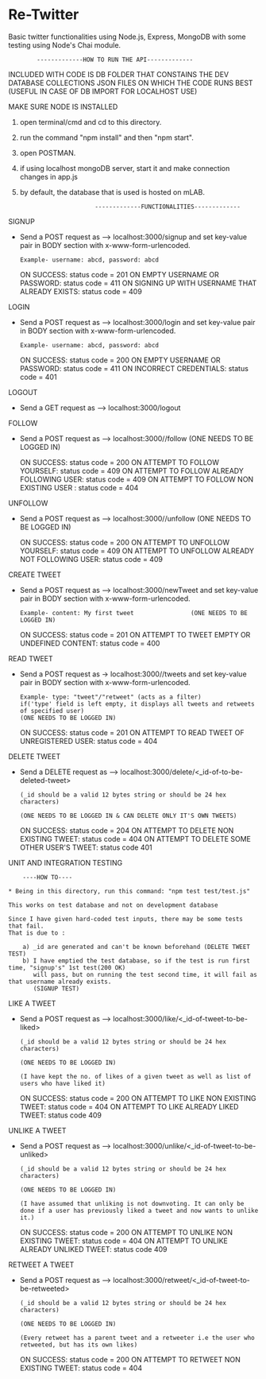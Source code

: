 # Re-Twitter
Basic twitter functionalities using Node.js, Express, MongoDB with some testing using Node's Chai module.

            -------------HOW TO RUN THE API-------------

INCLUDED WITH CODE IS DB FOLDER THAT CONSTAINS THE DEV DATABASE COLLECTIONS JSON FILES ON WHICH THE CODE RUNS BEST (USEFUL IN CASE OF DB IMPORT FOR LOCALHOST USE)

MAKE SURE NODE IS INSTALLED

1. open terminal/cmd and cd to this directory.
2. run the command "npm install" and then "npm start".
3. open POSTMAN.
4. if using localhost mongoDB server, start it and make connection changes in app.js
5. by default, the database that is used is hosted on mLAB.


							-------------FUNCTIONALITIES-------------

SIGNUP

*	Send a POST request as --> localhost:3000/signup and set key-value pair in BODY section with
	x-www-form-urlencoded. 

		Example- username: abcd, password: abcd

	ON SUCCESS: status code = 201
	ON EMPTY USERNAME OR PASSWORD: status code = 411
	ON SIGNING UP WITH USERNAME THAT ALREADY EXISTS: status code = 409


LOGIN

*	Send a POST request as --> localhost:3000/login and set key-value pair in BODY section with
	x-www-form-urlencoded. 

		Example- username: abcd, password: abcd

	ON SUCCESS: status code = 200
	ON EMPTY USERNAME OR PASSWORD: status code = 411
	ON INCORRECT CREDENTIALS: status code = 401

LOGOUT

*	Send a GET request as --> localhost:3000/logout



FOLLOW

*	Send a POST request as --> localhost:3000/<usernameToFollow>/follow (ONE NEEDS TO BE LOGGED IN) 
		
	ON SUCCESS: status code = 200
	ON ATTEMPT TO FOLLOW YOURSELF: status code = 409
	ON ATTEMPT TO FOLLOW ALREADY FOLLOWING USER: status code = 409
	ON ATTEMPT TO FOLLOW NON EXISTING USER : status code = 404

UNFOLLOW

*	Send a POST request as --> localhost:3000/<usernameToUnfollow>/unfollow (ONE NEEDS TO BE LOGGED IN) 
		
	ON SUCCESS: status code = 200
	ON ATTEMPT TO UNFOLLOW YOURSELF: status code = 409
	ON ATTEMPT TO UNFOLLOW ALREADY NOT FOLLOWING USER: status code = 409

CREATE TWEET

*	Send a POST request as --> localhost:3000/newTweet and set key-value pair in BODY section with
	x-www-form-urlencoded. 

		Example- content: My first tweet				(ONE NEEDS TO BE LOGGED IN) 
		
	ON SUCCESS: status code = 201
	ON ATTEMPT TO TWEET EMPTY OR UNDEFINED CONTENT: status code = 400

READ TWEET

*	Send a POST request as -> localhost:3000/<username-of-user-whose-tweets-are-to-be-read>/tweets and set key-value pair in BODY section with x-www-form-urlencoded. 

		Example- type: "tweet"/"retweet" (acts as a filter)
		if('type' field is left empty, it displays all tweets and retweets of specified user)		
		(ONE NEEDS TO BE LOGGED IN) 
		
	ON SUCCESS: status code = 201
	ON ATTEMPT TO READ TWEET OF UNREGISTERED USER: status code = 404

DELETE TWEET

*	Send a DELETE request as --> localhost:3000/delete/<_id-of-to-be-deleted-tweet>
		
		(_id should be a valid 12 bytes string or should be 24 hex characters)

		(ONE NEEDS TO BE LOGGED IN & CAN DELETE ONLY IT'S OWN TWEETS) 
		
	ON SUCCESS: status code = 204
	ON ATTEMPT TO DELETE NON EXISTING TWEET: status code = 404
	ON ATTEMPT TO DELETE SOME OTHER USER'S TWEET: status code 401

UNIT AND INTEGRATION TESTING

		----HOW TO----

	* Being in this directory, run this command: "npm test test/test.js"

	This works on test database and not on development database

	Since I have given hard-coded test inputs, there may be some tests that fail.
	That is due to :

		a) _id are generated and can't be known beforehand (DELETE TWEET TEST)
		b) I have emptied the test database, so if the test is run first time, "signup's" 1st test(200 OK)
		   will pass, but on running the test second time, it will fail as that username already exists.
		   (SIGNUP TEST)



LIKE A TWEET

*	Send a POST request as --> localhost:3000/like/<_id-of-tweet-to-be-liked>

		(_id should be a valid 12 bytes string or should be 24 hex characters)

		(ONE NEEDS TO BE LOGGED IN) 
		
		(I have kept the no. of likes of a given tweet as well as list of users who have liked it)

	ON SUCCESS: status code = 200
	ON ATTEMPT TO LIKE NON EXISTING TWEET: status code = 404
	ON ATTEMPT TO LIKE ALREADY LIKED TWEET: status code 409

UNLIKE A TWEET

*	Send a POST request as --> localhost:3000/unlike/<_id-of-tweet-to-be-unliked>

		(_id should be a valid 12 bytes string or should be 24 hex characters)

		(ONE NEEDS TO BE LOGGED IN) 
		
		(I have assumed that unliking is not downvoting. It can only be done if a user has previously liked a tweet and now wants to unlike it.)

	ON SUCCESS: status code = 200
	ON ATTEMPT TO UNLIKE NON EXISTING TWEET: status code = 404
	ON ATTEMPT TO UNLIKE ALREADY UNLIKED TWEET: status code 409

RETWEET A TWEET

*	Send a POST request as --> localhost:3000/retweet/<_id-of-tweet-to-be-retweeted>

		(_id should be a valid 12 bytes string or should be 24 hex characters)

		(ONE NEEDS TO BE LOGGED IN)

		(Every retweet has a parent tweet and a retweeter i.e the user who retweeted, but has its own likes)

	ON SUCCESS: status code = 200
ON ATTEMPT TO RETWEET NON EXISTING TWEET: status code = 404
